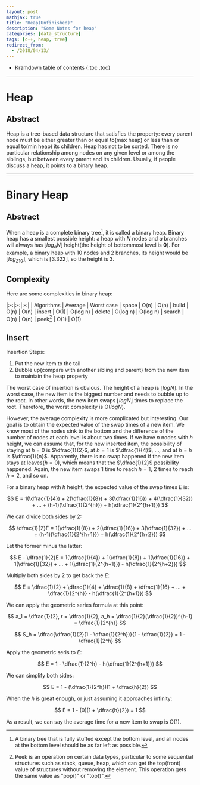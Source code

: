 ```yaml
---
layout: post
mathjax: true
title: "Heap(Unfinished)"
description: "Some Notes for heap"
categories: [data_structure]
tags: [c++, heap, tree]
redirect_from:
  - /2018/04/13/
---
```


* Kramdown table of contents
{:toc .toc}

---

# Heap

## Abstract

Heap is a tree-based data structure that satisfies the property: every parent node must be either greater than or equal to(max heap) or less than or equal to(min heap) its children. 
Heap has not to be sorted. 
There is no particular relationship among nodes on any given level or among the siblings, but between every parent and its children.
Usually, if people discuss a heap, it points to a binary heap.

---

# Binary Heap

## Abstract

When a heap is a complete binary tree[^1], it is called a binary heap. Binary heap has a smallest possible height: a heap with $N$ nodes and $a$ branches will always has $\lfloor log_aN \rfloor$ height(the height of bottommost level is **0**). 
For example, a binary heap with $10$ nodes and $2$ branches, its height would be $\lfloor log_210 \rfloor$, which is $\lfloor 3.322 \rfloor$, so the height is $3$.

## Complexity

Here are some complexities in binary heap:

|:-:|:-:|:-:|
| Algorithms | Average | Worst case
| space | O(n) | O(n)
| build | O(n) | O(n)
| insert | O(1) | O(log n)
| delete | O(log n) | O(log n)
| search | O(n) | O(n)
| peek[^2] | O(1) | O(1) 


## Insert

Insertion Steps:

1. Put the new item to the tail
2. Bubble up(compare with another sibling and parent) from the new item to maintain the heap property

The worst case of insertion is obvious. The height of a heap is $\lfloor logN \rfloor$. In the worst case, the new item is the biggest number and needs to bubble up to the root. In other words, the new item swaps $\lfloor logN \rfloor$ times to replace the root. Therefore, the worst complexity is O($logN$).

However, the average complexity is more complicated but interesting. Our goal is to obtain the expected value of the swap times of a new item. We know most of the nodes sink to the bottom and the difference of the number of nodes at each level is about two times. If we have $n$ nodes with $h$ height, we can assume that, for the new inserted item, the possibility of staying at $h=0$ is $\dfrac{1}{2}$, at $h=1$ is $\dfrac{1}{4}$, ..., and at $h=h$ is $\dfrac{1}{n}$. Apparently, there is no swap happened if the new item stays at leaves($h=0$), which means that the $\dfrac{1}{2}$ possibility happened. Again, the new item swaps $1$ time to reach $h=1$, $2$ times to reach $h=2$, and so on.

For a binary heap with $h$ height, the expected value of the swap times $E$ is:

$$
E = 1(\dfrac{1}{4}) + 2(\dfrac{1}{8}) + 3(\dfrac{1}{16}) + 4(\dfrac{1}{32}) + ... + (h-1)(\dfrac{1}{2^{h}}) + h(\dfrac{1}{2^{h+1}})
$$

We can divide both sides by 2:

$$
\dfrac{1}{2}E = 1(\dfrac{1}{8}) + 2(\dfrac{1}{16}) + 3(\dfrac{1}{32}) + ... + (h-1)(\dfrac{1}{2^{h+1}}) + h(\dfrac{1}{2^{h+2}})
$$

Let the former minus the latter:

$$
E - \dfrac{1}{2}E = 1(\dfrac{1}{4}) + 1(\dfrac{1}{8}) + 1(\dfrac{1}{16}) + 1(\dfrac{1}{32}) + ... + 1(\dfrac{1}{2^{h+1}}) - h(\dfrac{1}{2^{h+2}})
$$

Multiply both sides by 2 to get back the $E$:

$$
E = \dfrac{1}{2} + \dfrac{1}{4} + \dfrac{1}{8} + \dfrac{1}{16} + ... + \dfrac{1}{2^{h}} - h(\dfrac{1}{2^{h+1}})
$$

We can apply the geometric series formula at this point:

$$
a_1 = \dfrac{1}{2}, r = \dfrac{1}{2}, a_h = \dfrac{1}{2}(\dfrac{1}{2})^{h-1} = \dfrac{1}{2^{h}}
$$

$$
S_h = \dfrac{\dfrac{1}{2}(1 - \dfrac{1}{2^h})}{1 - \dfrac{1}{2}} = 1 - \dfrac{1}{2^h}
$$

Apply the geometric seris to $E$:

$$
E = 1 - \dfrac{1}{2^h} - h(\dfrac{1}{2^{h+1}})
$$

We can simplify both sides:

$$
E = 1 - (\dfrac{1}{2^h})(1 + \dfrac{h}{2})
$$

When the $h$ is great enough, or just assuming it approaches infinity:

$$
E = 1 - (0)(1 + \dfrac{h}{2}) = 1
$$

As a result, we can say the average time for a new item to swap is O(1).


[^1]: A binary tree that is fully stuffed except the bottom level, and all nodes at the bottom level should be as far left as possible.

[^2]: Peek is an operation on certain data types, particular to some sequential structures such as stack, queue, heap, which can get the top(front) value of structures without removing the element. This operation gets the same value as "pop()" or "top()".
